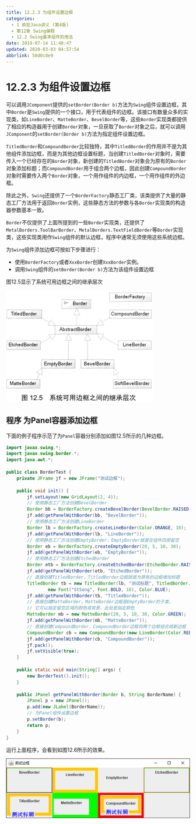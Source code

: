 ```yaml
---
title: 12.2.3 为组件设置边框
categories: 
  - 1 疯狂Java讲义 (第4版)
  - 第12章 Swing编程
  - 12.2 Swing基本组件的用法
date: 2019-07-14 11:40:47
updated: 2020-03-03 04:57:54
abbrlink: 50d0c8e9
---
```

# 12.2.3 为组件设置边框
可以调用`JComponent`提供的`setBorder(Border b)`方法为`Swing`组件设置边框，其中`Border`是`Swing`提供的一个接口，用于代表组件的边框。该接口有数量众多的实现类，如`LineBorder`、`MatteBorder`、`BevelBorder`等，这些`Border`实现类都提供了相应的构造器用于创建`Border`对象，一旦获取了`Border`对象之后，就可以调用`JComponent`的`setBorder(Border b)`方法为指定组件设置边框。

`TitledBorder`和`CompoundBorder`比较独特，其中`TitledBorder`的作用并不是为其他组件添加边框，而是为其他边框设置标题，当创建`TitledBorder`对象时，需要传入一个已经存在的`Border`对象，新创建的`TitledBorder`对象会为原有的`Border`对象添加标题；而`CompoundBorder`用于组合两个边框，因此创建`CompoundBorder`对象时需要传入两个`Border`对象，一个用作组件的内边框，一个用作组件的外边框。

除此之外，`Swing`还提供了一个`BorderFactory`静态工厂类，该类提供了大量的静态工厂方法用于返回`Border`实例，这些静态方法的参数与各`Border`实现类的构造器参数基本一致。

`Border`不仅提供了上面所提到的一些`Border`实现类，还提供了`	MetalBorders.ToolBarBorder`、`MetalBorders.TextFieldBorder`等`Border`实现类，这些实现类用作`Swing`组件的默认边框，程序中通常无须使用这些系统边框。

为`Swing`组件添加边框可按如下步骤进行：
- 使用`BorderFactory`或者`XxxBorder`创建`XxxBorder`实例。
- 调用`Swing`组件的`setBorder(Border b)`方法为该组件设置边框

图12.5显示了系统可用边框之间的继承层次

![这里有一张图片](https://raw.githubusercontent.com/lanlan2017/images/master/CrazyJavaHandout4/Chapter12/12.2.3/1.png)

## 程序 为Panel容器添加边框
下面的例子程序示范了为`Panel`容器分别添加如图12.5所示的几种边框。
```java
import javax.swing.*;
import javax.swing.border.*;
import java.awt.*;

public class BorderTest {
    private JFrame jf = new JFrame("测试边框");

    public void init() {
        jf.setLayout(new GridLayout(2, 4));
        // 使用静态工厂方法创建BevelBorder
        Border bb = BorderFactory.createBevelBorder(BevelBorder.RAISED, Color.RED, Color.GREEN, Color.BLUE, Color.GRAY);
        jf.add(getPanelWithBorder(bb, "BevelBorder"));
        // 使用静态工厂方法创建LineBorder
        Border lb = BorderFactory.createLineBorder(Color.ORANGE, 10);
        jf.add(getPanelWithBorder(lb, "LineBorder"));
        // 使用静态工厂方法创建EmptyBorder，EmptyBorder就是在组件四周留空
        Border eb = BorderFactory.createEmptyBorder(20, 5, 10, 30);
        jf.add(getPanelWithBorder(eb, "EmptyBorder"));
        // 使用静态工厂方法创建EtchedBorder
        Border etb = BorderFactory.createEtchedBorder(EtchedBorder.RAISED, Color.RED, Color.GREEN);
        jf.add(getPanelWithBorder(etb, "EtchedBorder"));
        // 直接创建TitledBorder，TitledBorder边框就是为原有的边框增加标题
        TitledBorder tb = new TitledBorder(lb, "测试标题", TitledBorder.LEFT, TitledBorder.BOTTOM,
                new Font("StSong", Font.BOLD, 18), Color.BLUE);
        jf.add(getPanelWithBorder(tb, "TitledBorder"));
        // 直接创建MatteBorder，MatteBorder边框是EmptyBorder的子类，
        // 它可以指定留空区域的颜色或背景，此处是指定颜色
        MatteBorder mb = new MatteBorder(20, 5, 10, 30, Color.GREEN);
        jf.add(getPanelWithBorder(mb, "MatteBorder"));
        // 直接创建CompoundBorder，CompoundBorder边框将两个边框组合成新边框
        CompoundBorder cb = new CompoundBorder(new LineBorder(Color.RED, 8), tb);
        jf.add(getPanelWithBorder(cb, "CompoundBorder"));
        jf.pack();
        jf.setVisible(true);
    }

    public static void main(String[] args) {
        new BorderTest().init();
    }

    public JPanel getPanelWithBorder(Border b, String BorderName) {
        JPanel p = new JPanel();
        p.add(new JLabel(BorderName));
        // 为Panel组件设置边框
        p.setBorder(b);
        return p;
    }
}
```
运行上面程序，会看到如图12.6所示的效果。

![这里有一张图片](https://raw.githubusercontent.com/lanlan2017/images/master/CrazyJavaHandout4/Chapter12/12.2.3/2.png)

<!-- CrazyJavaHandout4/Chapter12/12.2.3/ -->
